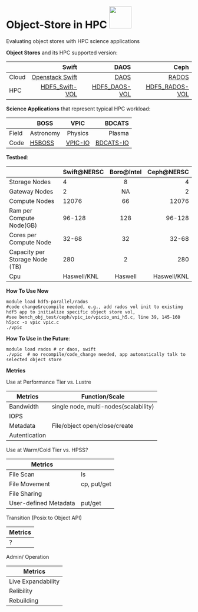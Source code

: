 # Object-Store in HPC <img src="https://user-images.githubusercontent.com/1396867/39416409-8a74adee-4c01-11e8-9453-07031099f6e6.png" width="60">

Evaluating object stores with HPC science applications


**Object Stores** and its HPC supported version:

|  | Swift     | DAOS        | Ceph  |
| :------------- | -------------: |-------------:| -----:|
|Cloud  | [Openstack Swift](https://github.com/openstack/swift)      | [DAOS](https://github.com/daos-stack/daos) |[RADOS](http://docs.ceph.com/docs/master/rados/) |
|HPC  | [HDF5_Swift-VOL](https://github.com/valiantljk/sci-swift)     | [HDF5_DAOS-VOL](https://bitbucket.hdfgroup.org/users/nfortne2/repos/hdf5_naf/browse?at=refs%2Fheads%2Fhdf5_daosm)|  [HDF5_RADOS-VOL](https://bitbucket.hdfgroup.org/users/nfortne2/repos/hdf5_naf/browse?at=refs%2Fheads%2Fhdf5_rados) |




**Science Applications** that represent typical HPC workload:

|| BOSS       | VPIC           | BDCATS   |
|------------- | ------------- |:-------------:| -----:|
|Field| Astronomy      | Physics |  Plasma |
|Code| [H5BOSS](https://github.com/valiantljk/h5boss)     | [VPIC-IO](https://sdm.lbl.gov/exahdf5/software.html)     |   [BDCATS-IO](https://sdm.lbl.gov/exahdf5/software.html) |


**Testbed**:

|| Swift@NERSC       | Boro@Intel           | Ceph@NERSC   |
|------------- | ------------- |:-------------:| -----:|
|Storage Nodes| 4     | 8|  4 |
|Gateway Nodes| 2    |  NA    | 2   |
|Compute Nodes|12076|66|12076|
|Ram per Compute Node(GB)| 96-128|128|96-128|
|Cores per Compute Node|32-68|32|32-68|
|Capacity per Storage Node (TB)|280|2|280|
|Cpu|Haswell/KNL|Haswell|Haswell/KNL|


**How To Use Now**
```
module load hdf5-parallel/rados
#code change&recompile needed, e.g., add rados vol init to existing hdf5 app to initialize specific object store vol, 
#see bench_obj_test/ceph/vpic_io/vpicio_uni_h5.c, line 39, 145-160
h5pcc -o vpic vpic.c
./vpic 
```
**How To Use in the Future**:

```
module load rados # or daos, swift
./vpic  # no recompile/code_change needed, app automatically talk to selected object store 
```

**Metrics**

Use at Performance Tier vs. Lustre

|Metrics| Function/Scale|
|-------|-------|
|Bandwidth|single node, multi-nodes(scalability)|
|IOPS||
|Metadata|File/object open/close/create|
|Autentication||

Use at Warm/Cold Tier vs. HPSS?

|Metrics||
|-------|------|
|File Scan|ls|
|File Movement|cp, put/get|
|File Sharing||
|User-defined Metadata|put/get|

Transition (Posix to Object API)

|Metrics|
|-------|
|?|

Admin/ Operation 

|Metrics|
|------|
|Live Expandability|
|Relibility|
|Rebuilding|
